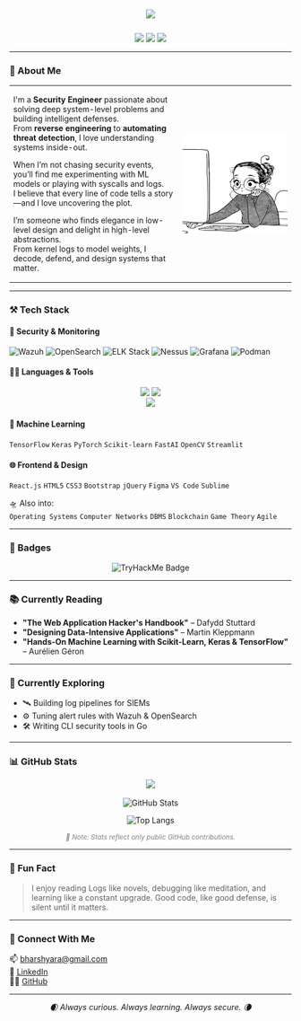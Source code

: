 <h1 align="center">
  <img src="https://readme-typing-svg.herokuapp.com?font=Fira+Code&size=25&duration=3000&pause=1000&color=6E85B7&center=true&vCenter=true&width=800&lines=Hey+there%2C+I'm+Harshyara!;+🛡️+Security+Engineer+|+🤖+ML+Enthusiast+|+💜+CS+Core" />
</h1>

<p align="center">
  <a href="mailto:bharshyara@gmail.com"><img src="https://img.shields.io/badge/Gmail-bharshyara@gmail.com-6E85B7?style=for-the-badge&logo=gmail&logoColor=white"></a>
  <a href="https://linkedin.com/in/harshyara-bukkapatnam-376529230"><img src="https://img.shields.io/badge/LinkedIn-Harshyara%20Bukkapatnam-6E85B7?style=for-the-badge&logo=linkedin&logoColor=white"></a>
  <a href="https://github.com/Hyeon07"><img src="https://img.shields.io/badge/GitHub-Hyeon07-6E85B7?style=for-the-badge&logo=github&logoColor=white"></a>
</p>

---

### 🧠 About Me

<table>
  <tr>
    <td width="60%">

I'm a **Security Engineer** passionate about solving deep system-level problems and building intelligent defenses.  
From **reverse engineering** to **automating threat detection**, I love understanding systems inside-out.

When I’m not chasing security events, you’ll find me experimenting with ML models or playing with syscalls and logs.  
I believe that every line of code tells a story—and I love uncovering the plot.

I’m someone who finds elegance in low-level design and delight in high-level abstractions.  
From kernel logs to model weights, I decode, defend, and design systems that matter.

</td>
<td width="40%" align="center">
  <img src="main/assets/IMG_2526.JPG" width="450px" alt="Coder illustration" />
</td>
  </tr>
</table>

---

### ⚒️ Tech Stack

#### 🔐 Security & Monitoring  
![Wazuh](https://img.shields.io/badge/Wazuh-9B59B6?style=flat-square&logoColor=white)
![OpenSearch](https://img.shields.io/badge/OpenSearch-9B59B6?style=flat-square&logoColor=white)
![ELK Stack](https://img.shields.io/badge/ELK%20Stack-9B59B6?style=flat-square&logoColor=white)
![Nessus](https://img.shields.io/badge/Nessus-9B59B6?style=flat-square&logoColor=white)
![Grafana](https://img.shields.io/badge/Grafana-9B59B6?style=flat-square&logo=grafana&logoColor=white)
![Podman](https://img.shields.io/badge/Podman-9B59B6?style=flat-square&logoColor=white)

#### 👨‍💻 Languages & Tools  
<p align="center">
  <img src="https://skillicons.dev/icons?i=java,python,go,js,nodejs,express,ruby,linux,bash,git" />
  <img src="https://skillicons.dev/icons?i=azure,docker,ansible,grafana" /><br/>
  <img src="https://skillicons.dev/icons?i=mysql,mongodb,redis,react,fastapi,html,css,vscode" />
</p>

#### 🤖 Machine Learning  
`TensorFlow` `Keras` `PyTorch` `Scikit-learn` `FastAI` `OpenCV` `Streamlit`

#### 🌐 Frontend & Design  
`React.js` `HTML5` `CSS3` `Bootstrap` `jQuery` `Figma` `VS Code` `Sublime`

🛸 Also into:  
`Operating Systems` `Computer Networks` `DBMS` `Blockchain` `Game Theory` `Agile`

---

### 🏅 Badges

<p align="center">
  <img src="https://tryhackme-badges.s3.amazonaws.com/Hyeon.png" alt="TryHackMe Badge" height="120px">
</p>

---

### 📚 Currently Reading

- **"The Web Application Hacker's Handbook"** – Dafydd Stuttard  
- **"Designing Data-Intensive Applications"** – Martin Kleppmann  
- **"Hands-On Machine Learning with Scikit-Learn, Keras & TensorFlow"** – Aurélien Géron  

---

### 🌌 Currently Exploring

- 🛰️ Building log pipelines for SIEMs  
- ⚙️ Tuning alert rules with Wazuh & OpenSearch  
- 🛠️ Writing CLI security tools in Go  

---

### 📊 GitHub Stats

<p align="center">
  <img src="https://github-readme-activity-graph.vercel.app/graph?username=Hyeon07&theme=github-dark&color=6E85B7&line=6E85B7&point=9BA3EB&area=true&hide_border=true" />
  </p>
  <p align="center">
  <img width="400px" alt="GitHub Stats" src="https://github-readme-stats.vercel.app/api?username=Hyeon07&show_icons=true&theme=github_dark&hide_border=false&border_radius=10&include_all_commits=true&count_private=true" />
</p>

<p align="center">
  <img width="400px" alt="Top Langs" src="https://github-readme-stats.vercel.app/api/top-langs/?username=Hyeon07&layout=compact&theme=github_dark&hide_border=false&border_radius=10&langs_count=6&hide=css,php" />
</p>

<p align="center" style="font-size: 12px; color: gray;">
  <i>📌 Note: Stats reflect only public GitHub contributions.</i>
</p>

---

### 🧪 Fun Fact

> I enjoy reading Logs like novels, debugging like meditation, and learning like a constant upgrade.
> Good code, like good defense, is silent until it matters.

---

### 🤝 Connect With Me

📫 [bharshyara@gmail.com](mailto:bharshyara@gmail.com)  
🔗 [LinkedIn](https://www.linkedin.com/in/harshyara-bukkapatnam-376529230/)  
👨‍💻 [GitHub](https://github.com/Hyeon07)

---

<p align="center"><i>🌒 Always curious. Always learning. Always secure. 🌘</i></p>
